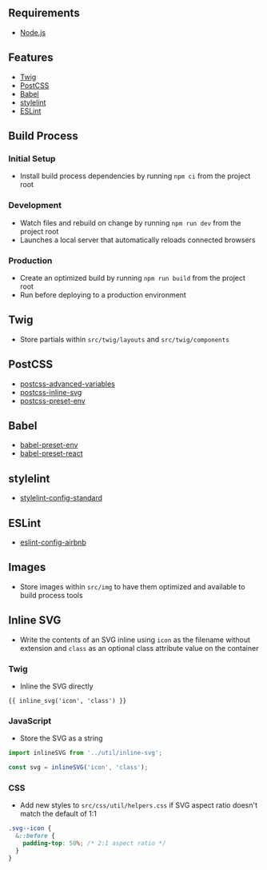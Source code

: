 ## Requirements
- [Node.js](https://nodejs.org/)

## Features
- [Twig](https://twig.symfony.com/)
- [PostCSS](https://postcss.org/)
- [Babel](https://babeljs.io/)
- [stylelint](https://stylelint.io/)
- [ESLint](https://eslint.org/)

## Build Process

### Initial Setup
- Install build process dependencies by running `npm ci` from the project root

### Development
- Watch files and rebuild on change by running `npm run dev` from the project root
- Launches a local server that automatically reloads connected browsers

### Production
- Create an optimized build by running `npm run build` from the project root
- Run before deploying to a production environment

## Twig
- Store partials within `src/twig/layouts` and `src/twig/components`

## PostCSS
- [postcss-advanced-variables](https://github.com/jonathantneal/postcss-advanced-variables)
- [postcss-inline-svg](https://github.com/TrySound/postcss-inline-svg)
- [postcss-preset-env](https://preset-env.cssdb.org/)

## Babel
- [babel-preset-env](https://babeljs.io/docs/en/babel-preset-env)
- [babel-preset-react](https://babeljs.io/docs/en/babel-preset-react)

## stylelint
- [stylelint-config-standard](https://github.com/stylelint/stylelint-config-standard)

## ESLint
- [eslint-config-airbnb](https://github.com/airbnb/javascript/tree/master/packages/eslint-config-airbnb)

## Images
- Store images within `src/img` to have them optimized and available to build process tools

## Inline SVG
- Write the contents of an SVG inline using `icon` as the filename without extension and `class` as an optional class attribute value on the container

### Twig
- Inline the SVG directly

```twig
{{ inline_svg('icon', 'class') }}
```

### JavaScript
- Store the SVG as a string

```javascript
import inlineSVG from '../util/inline-svg';

const svg = inlineSVG('icon', 'class');
```

### CSS
- Add new styles to `src/css/util/helpers.css` if SVG aspect ratio doesn't match the default of 1:1

```css
.svg--icon {
  &::before {
    padding-top: 50%; /* 2:1 aspect ratio */
  }
}
```
